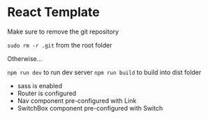 # React Template

Make sure to remove the git repository

`sudo rm -r .git` from the root folder

Otherwise...

`npm run dev` to run dev server
`npm run build` to build into dist folder

- sass is enabled
- Router is configured
- Nav component pre-configured with Link
- SwitchBox component pre-configured with Switch
